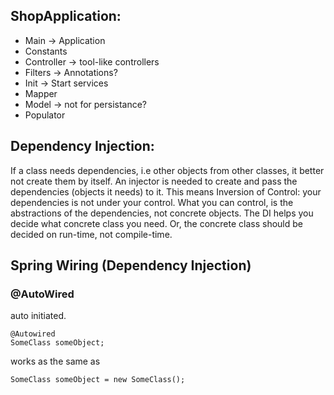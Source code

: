 ## ShopApplication:
- Main -> Application
- Constants
- Controller -> tool-like controllers
- Filters -> Annotations?
- Init -> Start services
- Mapper
- Model -> not for persistance?
- Populator

## Dependency Injection:
If a class needs dependencies, i.e other objects from other classes, it better not create them by itself. An injector is needed to create and pass the dependencies (objects it needs) to it.
This means Inversion of Control: your dependencies is not under your control. What you can control, is the abstractions of the dependencies, not concrete objects. The DI helps you decide what concrete class you need. Or, the concrete class should be decided on run-time, not compile-time.

## Spring Wiring (Dependency Injection)
### @AutoWired
auto initiated.
```
@Autowired
SomeClass someObject;
```
works as the same as
```
SomeClass someObject = new SomeClass();
```
